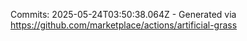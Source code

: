 Commits: 2025-05-24T03:50:38.064Z - Generated via https://github.com/marketplace/actions/artificial-grass
<br>
